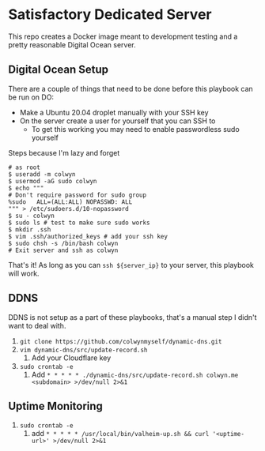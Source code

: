 # Satisfactory Dedicated Server

This repo creates a Docker image meant to development testing and a pretty reasonable Digital Ocean server.

## Digital Ocean Setup

There are a couple of things that need to be done before this playbook can be run on DO:

* Make a Ubuntu 20.04 droplet manually with your SSH key
* On the server create a user for yourself that you can SSH to
  * To get this working you may need to enable passwordless sudo yourself

Steps because I'm lazy and forget

```shell
# as root
$ useradd -m colwyn
$ usermod -aG sudo colwyn
$ echo """
# Don't require password for sudo group
%sudo   ALL=(ALL:ALL) NOPASSWD: ALL
""" > /etc/sudoers.d/10-nopassword
$ su - colwyn
$ sudo ls # test to make sure sudo works
$ mkdir .ssh
$ vim .ssh/authorized_keys # add your ssh key
$ sudo chsh -s /bin/bash colwyn
# Exit server and ssh as colwyn
```

That's it! As long as you can `ssh ${server_ip}` to your server, this playbook will work.

## DDNS

DDNS is not setup as a part of these playbooks, that's a manual step I didn't want to deal with.

1. `git clone https://github.com/colwynmyself/dynamic-dns.git`
2. `vim dynamic-dns/src/update-record.sh`
   1. Add your Cloudflare key
3. `sudo crontab -e`
   1. Add `* * * * * ./dynamic-dns/src/update-record.sh colwyn.me <subdomain> >/dev/null 2>&1`

## Uptime Monitoring

1. `sudo crontab -e`
   1. add `* * * * * /usr/local/bin/valheim-up.sh && curl '<uptime-url>' >/dev/null 2>&1`
